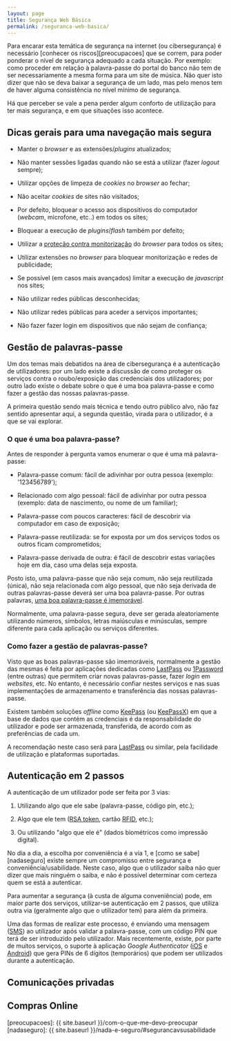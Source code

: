 ```yaml
---
layout: page
title: Segurança Web Básica
permalink: /seguranca-web-basica/
---
```


Para encarar esta temática de segurança na internet (ou cibersegurança) é necessário [conhecer os riscos][preocupacoes] que se correm, para poder ponderar o nível de segurança adequado a cada situação. Por exemplo: como proceder em relação à palavra-passe do portal do banco não tem de ser necessariamente a mesma forma para um site de música. Não quer isto dizer que não se deva baixar a segurança de um lado, mas pelo menos tem de haver alguma consistência no nível mínimo de segurança.

Há que perceber se vale a pena perder algum conforto de utilização para ter mais segurança, e em que situações isso acontece.

## Dicas gerais para uma navegação mais segura

* Manter o *browser* e as extensões/*plugins* atualizados;

* Não manter sessões ligadas quando não se está a utilizar (fazer *logout* sempre);

* Utilizar opções de limpeza de *cookies* no *browser* ao fechar;

* Não aceitar *cookies* de sites não visitados;

* Por defeito, bloquear o acesso aos dispositivos do computador (*webcam*, microfone, etc..) em todos os sites;

* Bloquear a execução de *plugins*/*flash* também por defeito;

* Utilizar a [proteção contra monitorização][trackingprotection] do *browser* para todos os sites;

* Utilizar extensões no *browser* para bloquear monitorização e redes de publicidade;

* Se possível (em casos mais avançados) limitar a execução de *javascript* nos sites;

* Não utilizar redes públicas desconhecidas;

* Não utilizar redes públicas para aceder a serviços importantes;

* Não fazer fazer login em dispositivos que não sejam de confiança;

## Gestão de palavras-passe

Um dos temas mais debatidos na área de cibersegurança é a autenticação de utilizadores: por um lado existe a discussão de como proteger os serviços contra o roubo/exposição das credenciais dos utilizadores; por outro lado existe o debate sobre o que é uma boa palavra-passe e como fazer a gestão das nossas palavras-passe.

A primeira questão sendo mais técnica e tendo outro público alvo, não faz sentido apresentar aqui, a segunda questão, virada para o utilizador, é a que se vai explorar.

### O que é uma boa palavra-passe?

Antes de responder à pergunta vamos enumerar o que é uma má palavra-passe:

* Palavra-passe comum: fácil de adivinhar por outra pessoa (exemplo: '123456789');

* Relacionado com algo pessoal: fácil de adivinhar por outra pessoa (exemplo: data de nascimento, ou nome de um familiar);

* Palavra-passe com poucos caracteres: fácil de descobrir via computador em caso de exposição;

* Palavra-passe reutilizada: se for exposta por um dos serviços todos os outros ficam comprometidos;

* Palavra-passe derivada de outra: é fácil de descobrir estas variações hoje em dia, caso uma delas seja exposta.

Posto isto, uma palavra-passe que não seja comum, não seja reutilizada (única), não seja relacionada com algo pessoal, que não seja derivada de outras palavras-passe deverá ser uma boa palavra-passe. Por outras palavras, [uma boa palavra-passe é imemorável][securepassword].

Normalmente, uma palavra-passe segura, deve ser gerada aleatoriamente utilizando números, símbolos, letras maiúsculas e minúsculas, sempre diferente para cada aplicação ou serviços diferentes.

### Como fazer a gestão de palavras-passe?

Visto que as boas palavras-passe são imemoráveis, normalmente a gestão das mesmas é feita por aplicações dedicadas como [LastPass][lastpass] ou [1Password][onepassword] (entre outras) que permitem criar novas palavras-passe, fazer *login* em *websites*, etc. No entanto, é necessário confiar nestes serviços e nas suas implementações de armazenamento e transferência das nossas palavras-passe.

Existem também soluções *offline* como [KeePass][keepass] (ou [KeePassX][keepassx]) em que a base de dados que contém as credenciais é da responsabilidade do utilizador e pode ser armazenada, transferida, de acordo com as preferências de cada um.

A recomendação neste caso será para [LastPass][lastpass] ou similar, pela facilidade de utilização e plataformas suportadas.

## Autenticação em 2 passos

A autenticação de um utilizador pode ser feita por 3 vias:

1. Utilizando algo que ele sabe (palavra-passe, código pin, etc.);

2. Algo que ele tem ([RSA token][token], cartão [RFID][rfid], etc.);

3. Ou utilizando "algo que ele é" (dados biométricos como impressão digital).

No dia a dia, a escolha por conveniência é a via 1, e [como se sabe][nadaseguro] existe sempre um compromisso entre segurança e conveniência/usabilidade. Neste caso, algo que o utilizador saiba não quer dizer que mais ninguém o saiba, e não é possível determinar com certeza quem se está a autenticar.

Para aumentar a segurança (à custa de alguma conveniência) pode, em maior parte dos serviços, utilizar-se autenticação em 2 passos, que utiliza outra via (geralmente algo que o utilizador tem) para além da primeira.

Uma das formas de realizar este processo, é enviando uma mensagem ([SMS][sms]) ao utilizador após validar a palavra-passe, com um código PIN que terá de ser introduzido pelo utilizador. Mais recentemente, existe, por parte de muitos serviços, o suporte à aplicação *Google Authenticator* ([iOS][gaios] e [Android][gaandroid]) que gera PINs de 6 dígitos (temporários) que podem ser utilizados durante a autenticação.

## Comunicações privadas

## Compras Online


[trackingprotection]: https://support.mozilla.org/pt-PT/kb/protecao-contra-monitorizacao-na-navegacao-privada
[securepassword]: https://www.troyhunt.com/only-secure-password-is-one-you-cant/
[lastpass]: https://www.lastpass.com/
[onepassword]: https://1password.com/
[keepass]: http://keepass.info/
[keepassx]: https://www.keepassx.org
[token]: https://en.wikipedia.org/wiki/RSA_SecurID
[rfid]: https://en.wikipedia.org/wiki/Radio-frequency_identification
[gaios]: https://itunes.apple.com/us/app/google-authenticator/id388497605
[gaandroid]: https://play.google.com/store/apps/details?id=com.google.android.apps.authenticator2
[sms]: https://pt.wikipedia.org/wiki/Servi%C3%A7o_de_mensagens_curtas
[preocupacoes]: {{ site.baseurl }}/com-o-que-me-devo-preocupar
[nadaseguro]: {{ site.baseurl }}/nada-e-seguro/#segurancavsusabilidade
